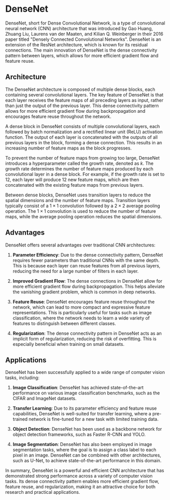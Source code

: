 # DenseNet

DenseNet, short for Dense Convolutional Network, is a type of convolutional neural network (CNN) architecture that was introduced by Gao Huang, Zhuang Liu, Laurens van der Maaten, and Kilian Q. Weinberger in their 2016 paper titled "Densely Connected Convolutional Networks". DenseNet is an extension of the ResNet architecture, which is known for its residual connections. The main innovation of DenseNet is the dense connectivity pattern between layers, which allows for more efficient gradient flow and feature reuse.

## Architecture

The DenseNet architecture is composed of multiple dense blocks, each containing several convolutional layers. The key feature of DenseNet is that each layer receives the feature maps of all preceding layers as input, rather than just the output of the previous layer. This dense connectivity pattern allows for more efficient gradient flow during backpropagation and encourages feature reuse throughout the network.

A dense block in DenseNet consists of multiple convolutional layers, each followed by batch normalization and a rectified linear unit (ReLU) activation function. The output of each layer is concatenated with the outputs of all previous layers in the block, forming a dense connection. This results in an increasing number of feature maps as the block progresses.

To prevent the number of feature maps from growing too large, DenseNet introduces a hyperparameter called the growth rate, denoted as $k$. The growth rate determines the number of feature maps produced by each convolutional layer in a dense block. For example, if the growth rate is set to 12, each layer will produce 12 new feature maps, which are then concatenated with the existing feature maps from previous layers.

Between dense blocks, DenseNet uses transition layers to reduce the spatial dimensions and the number of feature maps. Transition layers typically consist of a $1 \times 1$ convolution followed by a $2 \times 2$ average pooling operation. The $1 \times 1$ convolution is used to reduce the number of feature maps, while the average pooling operation reduces the spatial dimensions.

## Advantages

DenseNet offers several advantages over traditional CNN architectures:

1. **Parameter Efficiency**: Due to the dense connectivity pattern, DenseNet requires fewer parameters than traditional CNNs with the same depth. This is because each layer can reuse features from all previous layers, reducing the need for a large number of filters in each layer.

2. **Improved Gradient Flow**: The dense connections in DenseNet allow for more efficient gradient flow during backpropagation. This helps alleviate the vanishing gradient problem, which is common in deep networks.

3. **Feature Reuse**: DenseNet encourages feature reuse throughout the network, which can lead to more compact and expressive feature representations. This is particularly useful for tasks such as image classification, where the network needs to learn a wide variety of features to distinguish between different classes.

4. **Regularization**: The dense connectivity pattern in DenseNet acts as an implicit form of regularization, reducing the risk of overfitting. This is especially beneficial when training on small datasets.

## Applications

DenseNet has been successfully applied to a wide range of computer vision tasks, including:

1. **Image Classification**: DenseNet has achieved state-of-the-art performance on various image classification benchmarks, such as the CIFAR and ImageNet datasets.

2. **Transfer Learning**: Due to its parameter efficiency and feature reuse capabilities, DenseNet is well-suited for transfer learning, where a pre-trained network is fine-tuned for a new task with limited training data.

3. **Object Detection**: DenseNet has been used as a backbone network for object detection frameworks, such as Faster R-CNN and YOLO.

4. **Image Segmentation**: DenseNet has also been employed in image segmentation tasks, where the goal is to assign a class label to each pixel in an image. DenseNet can be combined with other architectures, such as U-Net, to achieve state-of-the-art performance in this domain.

In summary, DenseNet is a powerful and efficient CNN architecture that has demonstrated strong performance across a variety of computer vision tasks. Its dense connectivity pattern enables more efficient gradient flow, feature reuse, and regularization, making it an attractive choice for both research and practical applications.
